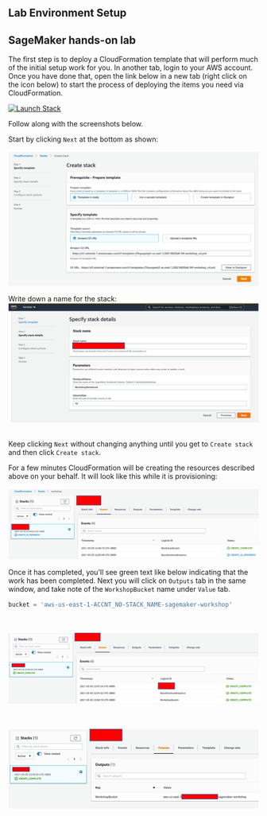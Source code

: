 ## Lab Environment Setup

## SageMaker hands-on lab 

The first step is to deploy a CloudFormation template that will perform much of the initial setup work for you. In another tab, login to your AWS account. Once you have done that, open the link below in a new tab (right click on the icon below) to start the process of deploying the items you need via CloudFormation.

<!-- [![Launch Stack](https://s3.amazonaws.com/cloudformation-examples/cloudformation-launch-stack.png)](https://console.aws.amazon.com/cloudformation/home#/stacks/new?stackName=workshop&templateURL=https://ali-sagemaker-workshop-us-west-2.s3-us-west-2.amazonaws.com/SM-workshop.yml) -->

[![Launch Stack](https://s3.amazonaws.com/cloudformation-examples/cloudformation-launch-stack.png)](https://console.aws.amazon.com/cloudformation/home#/stacks/new?stackName=workshop&templateURL=https://s3-external-1.amazonaws.com/cf-templates-j7hsyuqasrp5-us-east-1/20210769FU-SM-workshop_HPO.yml)

Follow along with the screenshots below.


Start by clicking `Next` at the bottom as shown:
<br ><br />
![StackWizard](img/pic0.png)

Write down a name for the stack:
![StackWizard](img/pic1.png)
<br ><br />






Keep clicking `Next` without changing anything until you get to `Create stack` and then click `Create stack`.

For a few minutes CloudFormation will be creating the resources described above on your behalf. It will look like this while it is provisioning:
<br ><br />
![StackWizard5](img/pic2.png)

Once it has completed, you'll see green text like below indicating that the work has been completed. Next you will click on `Outputs` tab in the same window, and take note of the `WorkshopBucket` name under `Value` tab. 

```python
bucket = 'aws-us-east-1-ACCNT_NO-STACK_NAME-sagemaker-workshop'
```

<br ><br />
![StackWizard5](img/pic3.png)

<br ><br />
![Sagemaker](img/pic4.png)
<br ><br />


<!-- Right-Click and open [this link](https://console.aws.amazon.com/sagemaker/home?region=us-east-1#/notebook-instances) in a new tab to go to your notebook instance in Sagemaker. You should see a notebook instance called `aws-STACK_NAME-sagemaker-workshop`. Click on `Open JupyterLab` as shown below:

<br ><br />
![Sagemaker](img/pic5.png)
<br ><br />

 Find a section with `bucket= '-your-bucket'` in the notebook and insert the bucket name you got from CloudFormation `Output` tab above. 

<br ><br />
![Sagemaker](img/pic6.png)
<br ><br /> -->




